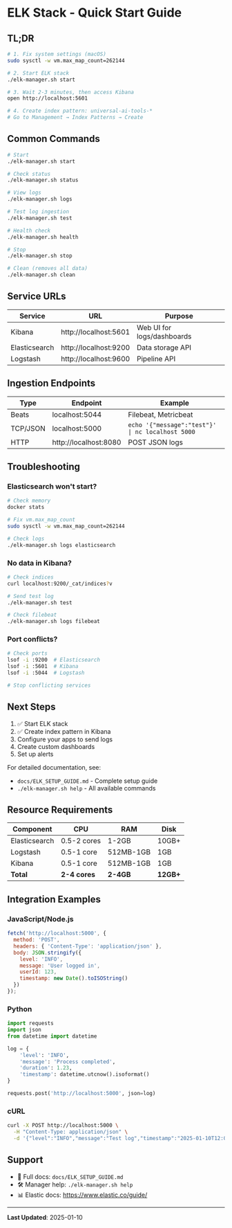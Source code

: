 # ELK Stack - Quick Start Guide

## TL;DR

```bash
# 1. Fix system settings (macOS)
sudo sysctl -w vm.max_map_count=262144

# 2. Start ELK stack
./elk-manager.sh start

# 3. Wait 2-3 minutes, then access Kibana
open http://localhost:5601

# 4. Create index pattern: universal-ai-tools-*
# Go to Management → Index Patterns → Create
```

## Common Commands

```bash
# Start
./elk-manager.sh start

# Check status
./elk-manager.sh status

# View logs
./elk-manager.sh logs

# Test log ingestion
./elk-manager.sh test

# Health check
./elk-manager.sh health

# Stop
./elk-manager.sh stop

# Clean (removes all data)
./elk-manager.sh clean
```

## Service URLs

| Service | URL | Purpose |
|---------|-----|---------|
| Kibana | http://localhost:5601 | Web UI for logs/dashboards |
| Elasticsearch | http://localhost:9200 | Data storage API |
| Logstash | http://localhost:9600 | Pipeline API |

## Ingestion Endpoints

| Type | Endpoint | Example |
|------|----------|---------|
| Beats | localhost:5044 | Filebeat, Metricbeat |
| TCP/JSON | localhost:5000 | `echo '{"message":"test"}' \| nc localhost 5000` |
| HTTP | http://localhost:8080 | POST JSON logs |

## Troubleshooting

### Elasticsearch won't start?
```bash
# Check memory
docker stats

# Fix vm.max_map_count
sudo sysctl -w vm.max_map_count=262144

# Check logs
./elk-manager.sh logs elasticsearch
```

### No data in Kibana?
```bash
# Check indices
curl localhost:9200/_cat/indices?v

# Send test log
./elk-manager.sh test

# Check filebeat
./elk-manager.sh logs filebeat
```

### Port conflicts?
```bash
# Check ports
lsof -i :9200  # Elasticsearch
lsof -i :5601  # Kibana
lsof -i :5044  # Logstash

# Stop conflicting services
```

## Next Steps

1. ✅ Start ELK stack
2. ✅ Create index pattern in Kibana
3. Configure your apps to send logs
4. Create custom dashboards
5. Set up alerts

For detailed documentation, see:
- `docs/ELK_SETUP_GUIDE.md` - Complete setup guide
- `./elk-manager.sh help` - All available commands

## Resource Requirements

| Component | CPU | RAM | Disk |
|-----------|-----|-----|------|
| Elasticsearch | 0.5-2 cores | 1-2GB | 10GB+ |
| Logstash | 0.5-1 core | 512MB-1GB | 1GB |
| Kibana | 0.5-1 core | 512MB-1GB | 1GB |
| **Total** | **2-4 cores** | **2-4GB** | **12GB+** |

## Integration Examples

### JavaScript/Node.js
```javascript
fetch('http://localhost:5000', {
  method: 'POST',
  headers: { 'Content-Type': 'application/json' },
  body: JSON.stringify({
    level: 'INFO',
    message: 'User logged in',
    userId: 123,
    timestamp: new Date().toISOString()
  })
});
```

### Python
```python
import requests
import json
from datetime import datetime

log = {
    'level': 'INFO',
    'message': 'Process completed',
    'duration': 1.23,
    'timestamp': datetime.utcnow().isoformat()
}

requests.post('http://localhost:5000', json=log)
```

### cURL
```bash
curl -X POST http://localhost:5000 \
  -H "Content-Type: application/json" \
  -d '{"level":"INFO","message":"Test log","timestamp":"2025-01-10T12:00:00.000Z"}'
```

## Support

- 📖 Full docs: `docs/ELK_SETUP_GUIDE.md`
- 🛠️ Manager help: `./elk-manager.sh help`
- 📊 Elastic docs: https://www.elastic.co/guide/

---

**Last Updated**: 2025-01-10

